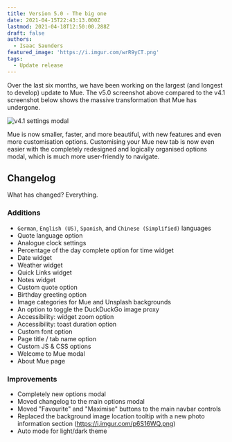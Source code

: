 ```yaml
---
title: Version 5.0 - The big one
date: 2021-04-15T22:43:13.000Z
lastmod: 2021-04-18T12:50:00.288Z
draft: false
authors:
  - Isaac Saunders
featured_image: 'https://i.imgur.com/wrR9yCT.png'
tags:
  - Update release
---
```


Over the last six months, we have been working on the largest (and longest to develop) update to Mue. The v5.0 screenshot above compared to the v4.1 screenshot below shows the massive transformation that Mue has undergone.

![v4.1 settings modal](https://i.imgur.com/wd5HtZr.jpeg)

Mue is now smaller, faster, and more beautiful, with new features and even more customisation options. Customising your Mue new tab is now even easier with the completely redesigned and logically organised options modal, which is much more user-friendly to navigate.

## Changelog

What has changed? Everything.

### Additions

- `German`, `English (US)`, `Spanish`, and `Chinese (Simplified)` languages
- Quote language option
- Analogue clock settings
- Percentage of the day complete option for time widget
- Date widget
- Weather widget
- Quick Links widget
- Notes widget
- Custom quote option
- Birthday greeting option
- Image categories for Mue and Unsplash backgrounds
- An option to toggle the DuckDuckGo image proxy
- Accessibility: widget zoom option
- Accessibility: toast duration option
- Custom font option
- Page title / tab name option
- Custom JS & CSS options
- Welcome to Mue modal
- About Mue page

### Improvements

- Completely new options modal
- Moved changelog to the main options modal
- Moved "Favourite" and "Maximise" buttons to the main navbar controls
- Replaced the background image location tooltip with a new photo information section (<https://i.imgur.com/p6S16WQ.png>)
- Auto mode for light/dark theme
